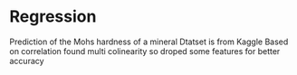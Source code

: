 # Regression
Prediction of the Mohs hardness of a mineral
Dtatset is from Kaggle
Based on correlation found multi colinearity so droped some features for better accuracy
